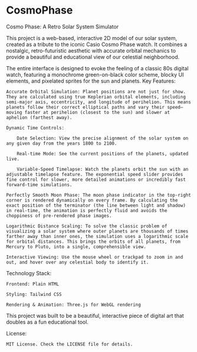 # CosmoPhase
Cosmo Phase: A Retro Solar System Simulator

This project is a web-based, interactive 2D model of our solar system, created as a tribute to the iconic Casio Cosmo Phase watch. It combines a nostalgic, retro-futuristic aesthetic with accurate orbital mechanics to provide a beautiful and educational view of our celestial neighborhood.

The entire interface is designed to evoke the feeling of a classic 80s digital watch, featuring a monochrome green-on-black color scheme, blocky UI elements, and pixelated sprites for the sun and planets.
Key Features:

    Accurate Orbital Simulation: Planet positions are not just for show. They are calculated using true Keplerian orbital elements, including semi-major axis, eccentricity, and longitude of perihelion. This means planets follow their correct elliptical paths and vary their speed—moving faster at perihelion (closest to the sun) and slower at aphelion (farthest away).

    Dynamic Time Controls:

        Date Selection: View the precise alignment of the solar system on any given day from the years 1800 to 2100.

        Real-time Mode: See the current positions of the planets, updated live.

        Variable-Speed Timelapse: Watch the planets orbit the sun with an adjustable timelapse feature. The exponential speed slider provides fine control for slower, more detailed animations or incredibly fast forward-time simulations.

    Perfectly Smooth Moon Phase: The moon phase indicator in the top-right corner is rendered dynamically on every frame. By calculating the exact position of the terminator (the line between light and shadow) in real-time, the animation is perfectly fluid and avoids the choppiness of pre-rendered phase images.

    Logarithmic Distance Scaling: To solve the classic problem of visualizing a solar system where outer planets are thousands of times farther away than inner ones, the simulation uses a logarithmic scale for orbital distances. This brings the orbits of all planets, from Mercury to Pluto, into a single, comprehensible view.

    Interactive Viewing: Use the mouse wheel or trackpad to zoom in and out, and hover over any celestial body to identify it.

Technology Stack:

    Frontend: Plain HTML

    Styling: Tailwind CSS

    Rendering & Animation: Three.js for WebGL rendering

This project was built to be a beautiful, interactive piece of digital art that doubles as a fun educational tool.

License:

    MIT License. Check the LICENSE file for details.
